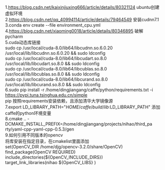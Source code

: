 1.https://blog.csdn.net/kaixinjiuxing666/article/details/80321124  ubuntu创建虚拟环境    
2.https://blog.csdn.net/qq_40994114/article/details/79464549 安装cudnn7.1  
3.conda env create --file environment_cpu.yml  
4.https://blog.csdn.net/xiaoming0018/article/details/80346895   破解pycharm  
5.cuda动态库链接  
  sudo cp /usr/local/cuda-8.0/lib64/libcudnn.so.6.0.20 /usr/local/lib/libcudnn.so.6.0.20 && sudo ldconfig  
  sudo cp /usr/local/cuda-8.0/lib64/libcudart.so.8.0 /usr/local/lib/libcudart.so.8.0 && sudo ldconfig  
  sudo cp /usr/local/cuda-8.0/lib64/libcublas.so.8.0 /usr/local/lib/libcublas.so.8.0 && sudo ldconfig  
  sudo cp /usr/local/cuda-8.0/lib64/libcurand.so.8.0 /usr/local/lib/libcurand.so.8.0 && sudo ldconfig  
6.sudo pip install -r /home/dingjiangang/caffe/python/requirements.txt -i https://pypi.tuna.tsinghua.edu.cn/simple  
  pip 按照requirements安装依赖，且添加清华大学镜像源   
7.export LD_LIBRARY_PATH="$HOME/caffe/build/lib:$LD_LIBRARY_PATH"  添加caffe的python环境变量   
8.cmake .. -DCMAKE_INSTALL_PREFIX=/home/dingjiangang/projects/nihao/third_pa
  rty/yaml-cpp-yaml-cpp-0.5.3/gen  
9.如何引用不同版本的opencv  
  将库安装在指定目录，在cmakelist里面添加  
  set(OpenCV_DIR /home/djg/opencv-3.2.0/share/OpenCV)  
  find_package(OpenCV REQUIRED)  
  include_directories(${OpenCV_INCLUDE_DIRS})  
  target_link_libraries(nihao  ${OpenCV_LIBS} )  


 
 


